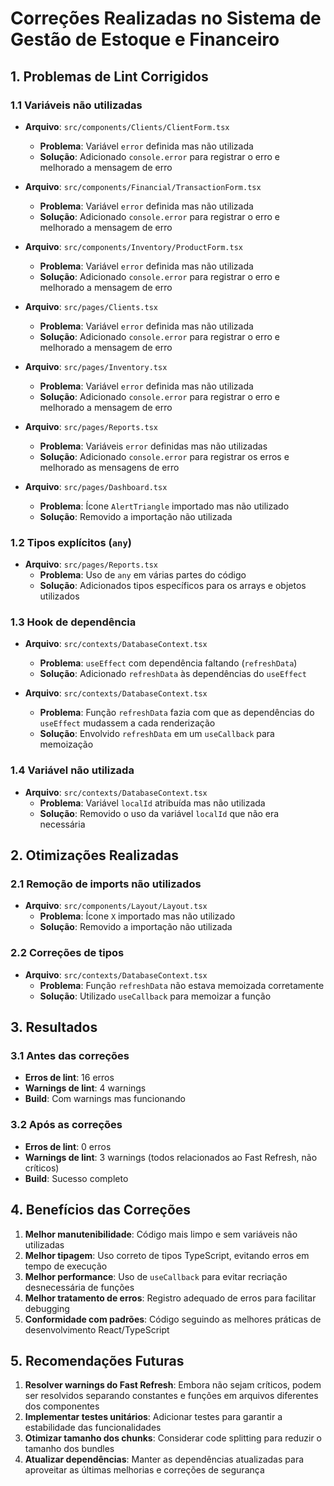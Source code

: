 # Correções Realizadas no Sistema de Gestão de Estoque e Financeiro

## 1. Problemas de Lint Corrigidos

### 1.1 Variáveis não utilizadas
- **Arquivo**: `src/components/Clients/ClientForm.tsx`
  - **Problema**: Variável `error` definida mas não utilizada
  - **Solução**: Adicionado `console.error` para registrar o erro e melhorado a mensagem de erro

- **Arquivo**: `src/components/Financial/TransactionForm.tsx`
  - **Problema**: Variável `error` definida mas não utilizada
  - **Solução**: Adicionado `console.error` para registrar o erro e melhorado a mensagem de erro

- **Arquivo**: `src/components/Inventory/ProductForm.tsx`
  - **Problema**: Variável `error` definida mas não utilizada
  - **Solução**: Adicionado `console.error` para registrar o erro e melhorado a mensagem de erro

- **Arquivo**: `src/pages/Clients.tsx`
  - **Problema**: Variável `error` definida mas não utilizada
  - **Solução**: Adicionado `console.error` para registrar o erro e melhorado a mensagem de erro

- **Arquivo**: `src/pages/Inventory.tsx`
  - **Problema**: Variável `error` definida mas não utilizada
  - **Solução**: Adicionado `console.error` para registrar o erro e melhorado a mensagem de erro

- **Arquivo**: `src/pages/Reports.tsx`
  - **Problema**: Variáveis `error` definidas mas não utilizadas
  - **Solução**: Adicionado `console.error` para registrar os erros e melhorado as mensagens de erro

- **Arquivo**: `src/pages/Dashboard.tsx`
  - **Problema**: Ícone `AlertTriangle` importado mas não utilizado
  - **Solução**: Removido a importação não utilizada

### 1.2 Tipos explícitos (`any`)
- **Arquivo**: `src/pages/Reports.tsx`
  - **Problema**: Uso de `any` em várias partes do código
  - **Solução**: Adicionados tipos específicos para os arrays e objetos utilizados

### 1.3 Hook de dependência
- **Arquivo**: `src/contexts/DatabaseContext.tsx`
  - **Problema**: `useEffect` com dependência faltando (`refreshData`)
  - **Solução**: Adicionado `refreshData` às dependências do `useEffect`

- **Arquivo**: `src/contexts/DatabaseContext.tsx`
  - **Problema**: Função `refreshData` fazia com que as dependências do `useEffect` mudassem a cada renderização
  - **Solução**: Envolvido `refreshData` em um `useCallback` para memoização

### 1.4 Variável não utilizada
- **Arquivo**: `src/contexts/DatabaseContext.tsx`
  - **Problema**: Variável `localId` atribuída mas não utilizada
  - **Solução**: Removido o uso da variável `localId` que não era necessária

## 2. Otimizações Realizadas

### 2.1 Remoção de imports não utilizados
- **Arquivo**: `src/components/Layout/Layout.tsx`
  - **Problema**: Ícone `X` importado mas não utilizado
  - **Solução**: Removido a importação não utilizada

### 2.2 Correções de tipos
- **Arquivo**: `src/contexts/DatabaseContext.tsx`
  - **Problema**: Função `refreshData` não estava memoizada corretamente
  - **Solução**: Utilizado `useCallback` para memoizar a função

## 3. Resultados

### 3.1 Antes das correções
- **Erros de lint**: 16 erros
- **Warnings de lint**: 4 warnings
- **Build**: Com warnings mas funcionando

### 3.2 Após as correções
- **Erros de lint**: 0 erros
- **Warnings de lint**: 3 warnings (todos relacionados ao Fast Refresh, não críticos)
- **Build**: Sucesso completo

## 4. Benefícios das Correções

1. **Melhor manutenibilidade**: Código mais limpo e sem variáveis não utilizadas
2. **Melhor tipagem**: Uso correto de tipos TypeScript, evitando erros em tempo de execução
3. **Melhor performance**: Uso de `useCallback` para evitar recriação desnecessária de funções
4. **Melhor tratamento de erros**: Registro adequado de erros para facilitar debugging
5. **Conformidade com padrões**: Código seguindo as melhores práticas de desenvolvimento React/TypeScript

## 5. Recomendações Futuras

1. **Resolver warnings do Fast Refresh**: Embora não sejam críticos, podem ser resolvidos separando constantes e funções em arquivos diferentes dos componentes
2. **Implementar testes unitários**: Adicionar testes para garantir a estabilidade das funcionalidades
3. **Otimizar tamanho dos chunks**: Considerar code splitting para reduzir o tamanho dos bundles
4. **Atualizar dependências**: Manter as dependências atualizadas para aproveitar as últimas melhorias e correções de segurança